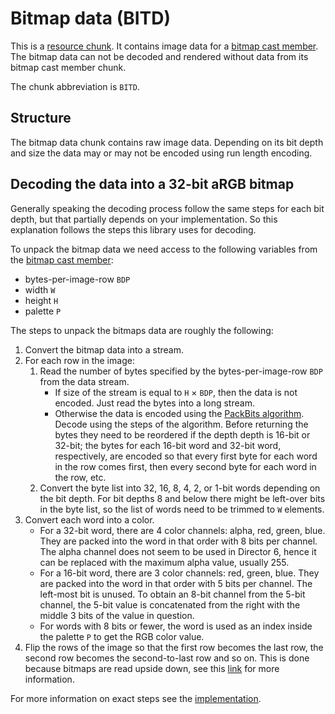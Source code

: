 # Bitmap data (BITD)
This is a [resource chunk](#TODO). It contains image data for a [bitmap cast member](./castmembers/bitmap.md). The
bitmap data can not be decoded and rendered without data from its bitmap cast member chunk.

The chunk abbreviation is `BITD`.


## Structure
The bitmap data chunk contains raw image data. Depending on its bit depth and size the data may or may not be encoded
using run length encoding.


## Decoding the data into a 32-bit aRGB bitmap
Generally speaking the decoding process follow the same steps for each bit depth, but that partially depends on your
implementation. So this explanation follows the steps this library uses for decoding.

To unpack the bitmap data we need access to the following variables from the
[bitmap cast member](./castmembers/bitmap.md):

- bytes-per-image-row `BDP`
- width `W`
- height `H`
- palette `P`

The steps to unpack the bitmaps data are roughly the following:

1. Convert the bitmap data into a stream.
1. For each row in the image:
    1. Read the number of bytes specified by the bytes-per-image-row `BDP` from the data stream.
        - If size of the stream is equal to `H` &times; `BDP`, then the data is not encoded. Just read the bytes into a
          long stream.
        - Otherwise the data is encoded using the [PackBits algorithm](https://en.wikipedia.org/wiki/PackBits). Decode
          using the steps of the algorithm. Before returning the bytes they need to be reordered if the depth depth is
          16-bit or 32-bit; the bytes for each 16-bit word and 32-bit word, respectively, are encoded so that every
          first byte for each word in the row comes first, then every second byte for each word in the row, etc.
    1. Convert the byte list into 32, 16, 8, 4, 2, or 1-bit words depending on the bit depth. For bit depths 8 and below
       there might be left-over bits in the byte list, so the list of words need to be trimmed to `W` elements.
1. Convert each word into a color.
    - For a 32-bit word, there are 4 color channels: alpha, red, green, blue. They are packed into the word in that
      order with 8 bits per channel. The alpha channel does not seem to be used in Director 6, hence it can be replaced
      with the maximum alpha value, usually 255.
    - For a 16-bit word, there are 3 color channels: red, green, blue. They are packed into the word in that order with
      5 bits per channel. The left-most bit is unused. To obtain an 8-bit channel from the 5-bit channel, the 5-bit
      value is concatenated from the right with the middle 3 bits of the value in question.
    - For words with 8 bits or fewer, the word is used as an index inside the palette `P` to get the RGB color value.
1. Flip the rows of the image so that the first row becomes the last row, the second row becomes the second-to-last row
   and so on. This is done because bitmaps are read upside down, see this
   [link](https://medium.com/sysf/bits-to-bitmaps-a-simple-walkthrough-of-bmp-image-format-765dc6857393) for more
   information.
   
For more information on exact steps see the [implementation](../../../tonguetwister/chunks/bitmap_data.py).
